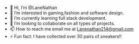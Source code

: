 - 👋 Hi, I’m @LaneNathan
- 👀 I’m interested in gaming,fashion and software design.
- 🌱 I’m currently learning full stack development.
- 💞️ I’m looking to collaborate on all types of projects. 
- 📫 How to reach me email me at Lanenathan214@gmail.com
- ⚡ Fun fact:  I have collected over 30 pairs of sneakers!!

